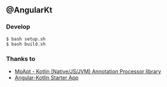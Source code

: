 ## @AngularKt

### Develop
```
$ bash setup.sh
$ bash build.sh
```
### Thanks to
* [MpApt - Kotlin (Native/JS/JVM) Annotation Processor library](https://github.com/Foso/MpApt)
* [Angular-Kotlin Starter App](https://github.com/gbaldeck/angular-kotlin-starter)